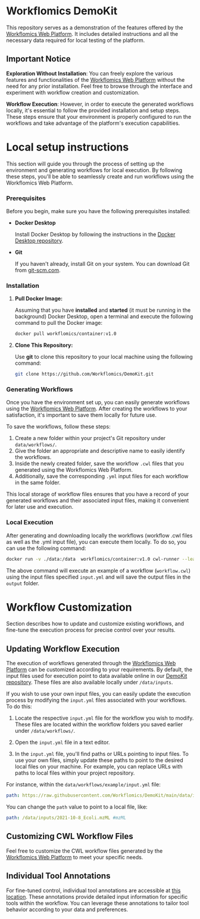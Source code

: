 # Workflomics DemoKit
This repository serves as a demonstration of the features offered by the [Workflomics Web Platform](http://workflomics.org/). It includes detailed instructions and all the necessary data required for local testing of the platform.

## Important Notice

**Exploration Without Installation**: You can freely explore the various features and functionalities of the [Workflomics Web Platform](http://workflomics.org/) without the need for any prior installation. Feel free to browse through the interface and experiment with workflow creation and customization.

**Workflow Execution**: However, in order to execute the generated workflows locally, it's essential to follow the provided installation and setup steps. These steps ensure that your environment is properly configured to run the workflows and take advantage of the platform's execution capabilities.


# Local setup instructions

This section will guide you through the process of setting up the environment and generating workflows for local execution. By following these steps, you'll be able to seamlessly create and run workflows using the Workflomics Web Platform.

### Prerequisites

Before you begin, make sure you have the following prerequisites installed:

- **Docker Desktop**

   Install Docker Desktop by following the instructions in the [Docker Desktop repository](https://github.com/docker/docker-desktop). 

- **Git**

   If you haven't already, install Git on your system. You can download Git from [git-scm.com](https://git-scm.com/).

### Installation


1. **Pull Docker Image:**

   Assuming that you have **installed** and **started** (it must be running in the background) Docker Desktop, open a terminal and execute the following command to pull the Docker image:

   ```bash
   docker pull workflomics/container:v1.0

2. **Clone This Repository:**

   Use **git** to clone this repository to your local machine using the following command:

   ```bash
   git clone https://github.com/Workflomics/DemoKit.git

### Generating Workflows

Once you have the environment set up, you can easily generate workflows using the [Workflomics Web Platform](http://workflomics.org/).
After creating the workflows to your satisfaction, it's important to save them locally for future use.

To save the workflows, follow these steps:

1. Create a new folder within your project's Git repository under `data/workflows/`.
2. Give the folder an appropriate and descriptive name to easily identify the workflows.
3. Inside the newly created folder, save the workflow `.cwl` files that you generated using the Workflomics Web Platform.
4. Additionally, save the corresponding `.yml` input files for each workflow in the same folder.

This local storage of workflow files ensures that you have a record of your generated workflows and their associated input files, making it convenient for later use and execution.

### Local Execution

After generating and downloading locally the workflows (workflow .cwl files as well as the .yml input file), you can execute them locally. To do so, you can use the following command:

```bash
docker run -v ./data:/data  workflomics/container:v1.0 cwl-runner --leave-tmpdir --outdir /data/output /data/workflows/example/workflow.cwl /data/workflows/example/input.yml
```

The above command will execute an example of a workflow (`workflow.cwl`) using the input files specified `input.yml` and will save the output files in the `output` folder.

# Workflow Customization

Section describes how to update and customize existing workflows, and fine-tune the execution process for precise control over your results.


## Updating Workflow Execution

The execution of workflows generated through the [Workflomics Web Platform](http://workflomics.org/) can be customized according to your requirements. By default, the input files used for execution point to data available online in our [DemoKit repository](https://github.com/Workflomics/DemoKit/tree/main/data/inputs). These files are also available locally under `/data/inputs`.

If you wish to use your own input files, you can easily update the execution process by modifying the `input.yml` files associated with your workflows. To do this:

1. Locate the respective `input.yml` file for the workflow you wish to modify. These files are located within the workflow folders you saved earlier under `/data/workflows/`.

2. Open the `input.yml` file in a text editor.

3. In the `input.yml` file, you'll find paths or URLs pointing to input files. To use your own files, simply update these paths to point to the desired local files on your machine. For example, you can replace URLs with paths to local files within your project repository.

For instance, within the `data/workflows/example/input.yml` file:

```yaml
path: https://raw.githubusercontent.com/Workflomics/DemoKit/main/data/inputs/2021-10-8_Ecoli.mzML #mzML
```
You can change the `path` value to point to a local file, like:
```yaml
path: /data/inputs/2021-10-8_Ecoli.mzML #mzML
```

## Customizing CWL Workflow Files

Feel free to customize the CWL workflow files generated by the [Workflomics Web Platform](http://workflomics.org/) to meet your specific needs.

## Individual Tool Annotations

For fine-tuned control, individual tool annotations are accessible at [this location](https://github.com/Workflomics/DemoKit/tree/main/data/inputs). These annotations provide detailed input information for specific tools within the workflow. You can leverage these annotations to tailor tool behavior according to your data and preferences.



